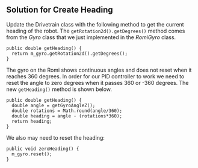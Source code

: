 ## Solution for Create Heading

Update the Drivetrain class with the following method to get the current heading of the robot.  The `getRotation2d().getDegrees()` method comes from the *Gyro* class that we just implemented in the *RomiGyro* class.

    public double getHeading() {
      return m_gyro.getRotation2d().getDegrees();
    }

The gyro on the Romi shows continuous angles and does not reset when it reaches 360 degrees.  In order for our PID controller to work we need to reset the angle to zero degrees when it passes 360 or -360 degrees.  The new `getHeading()` method is shown below.

    public double getHeading() {
      double angle = getGyroAngleZ();
      double rotations = Math.round(angle/360);
      double heading = angle - (rotations*360);
      return heading;
    }

We also may need to reset the heading:

    public void zeroHeading() {
      m_gyro.reset();
    }

<!-- <span style="float:right">
<a href="romiSubsystems">Back</a></span></h3> -->